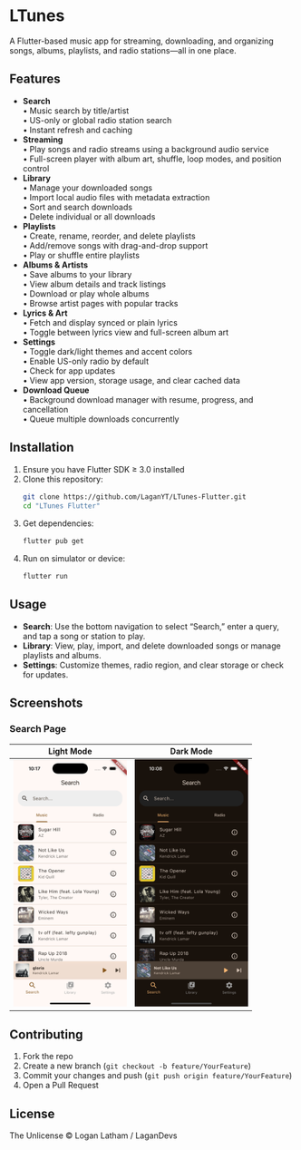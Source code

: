 # LTunes

A Flutter-based music app for streaming, downloading, and organizing songs, albums, playlists, and radio stations—all in one place.

## Features

- **Search**  
  • Music search by title/artist  
  • US-only or global radio station search  
  • Instant refresh and caching  
- **Streaming**  
  • Play songs and radio streams using a background audio service  
  • Full-screen player with album art, shuffle, loop modes, and position control  
- **Library**  
  • Manage your downloaded songs  
  • Import local audio files with metadata extraction  
  • Sort and search downloads  
  • Delete individual or all downloads  
- **Playlists**  
  • Create, rename, reorder, and delete playlists  
  • Add/remove songs with drag-and-drop support  
  • Play or shuffle entire playlists  
- **Albums & Artists**  
  • Save albums to your library  
  • View album details and track listings  
  • Download or play whole albums  
  • Browse artist pages with popular tracks  
- **Lyrics & Art**  
  • Fetch and display synced or plain lyrics  
  • Toggle between lyrics view and full-screen album art  
- **Settings**  
  • Toggle dark/light themes and accent colors  
  • Enable US-only radio by default  
  • Check for app updates  
  • View app version, storage usage, and clear cached data  
- **Download Queue**  
  • Background download manager with resume, progress, and cancellation  
  • Queue multiple downloads concurrently  

## Installation

1. Ensure you have Flutter SDK ≥ 3.0 installed  
2. Clone this repository:
   ```bash
   git clone https://github.com/LaganYT/LTunes-Flutter.git
   cd "LTunes Flutter"
   ```
3. Get dependencies:
   ```bash
   flutter pub get
   ```
4. Run on simulator or device:
   ```bash
   flutter run
   ```

## Usage

- **Search**: Use the bottom navigation to select “Search,” enter a query, and tap a song or station to play.  
- **Library**: View, play, import, and delete downloaded songs or manage playlists and albums.  
- **Settings**: Customize themes, radio region, and clear storage or check for updates.

## Screenshots

### Search Page

| Light Mode | Dark Mode |
| ---------- | --------- |
| <img src="assets/screenshots/light-mode/readme.png" alt="Light mode" width="200"/> | <img src="assets/screenshots/dark-mode/readme.png" alt="Dark mode" width="200"/> |

## Contributing

1. Fork the repo  
2. Create a new branch (`git checkout -b feature/YourFeature`)  
3. Commit your changes and push (`git push origin feature/YourFeature`)  
4. Open a Pull Request

## License

The Unlicense © Logan Latham / LaganDevs
